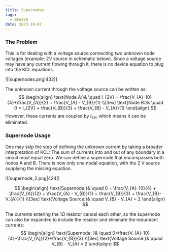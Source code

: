 ```yaml
---
title: Supernodes
tags:
  - mte220
date: 2023-10-07
---
```

### The Problem
This is for dealing with a voltage source connecting two unknown node voltages (example: $2V$ source in schematic below). Since a voltage source may have any current flowing through it, there is no device equation to plug into the KCL equations.

![[supernodes.png|432]]

The unknown current through the voltage source can be written as:
$$
\begin{align}
\text{Node A:}& \quad I_{2V} = \frac{V_{A}-10}{4}+\frac{V_{A}}{2} + \frac{V_{A} - V_{B}}{1} \\[3ex]
\text{Node B:}& \quad 0 = I_{2V} + \frac{V_{B}}{3} + \frac{V_{B} - V_{A}}{1}
\end{align}
$$
However, these currents are coupled by $I_{2V}$, which means it can be eliminated.

### Supernode Usage
One may skip the step of defining the unknown current by taking a broader interpretation of KCL: The sum of currents into and out of any boundary in a circuit must equal zero. We can define a supernode that encompasses both nodes A and B. There is now only one nodal equation, with the 2 V source supplying the missing equation.

![[supernode_2.png|424]]

$$
\begin{align}
\text{Supernode:}& \quad 0 = \frac{V_{A}-10}{4} + \frac{V_{A}}{2} + \frac{V_{A} - V_{B}}{1} + \frac{V_{B}}{3} + \frac{V_{B}-V_{A}}{1} \\[3ex]
\text{Voltage Source:}& \quad V_{B} - V_{A} = 2
\end{align}
$$

The currents entering the $1 \Omega$ resistor cancel each other, so the supernode can also be expanded to include the resistor and eliminate the redundant currents:
$$
\begin{align}
\text{Supernode: }& \quad 0=\frac{V_{A}-10}{4}+\frac{V_{A}}{2}+\frac{V_{B}}{3} \\[3ex]
\text{Voltage Source:}& \quad V_{B} - V_{A} = 2
\end{align}
$$

